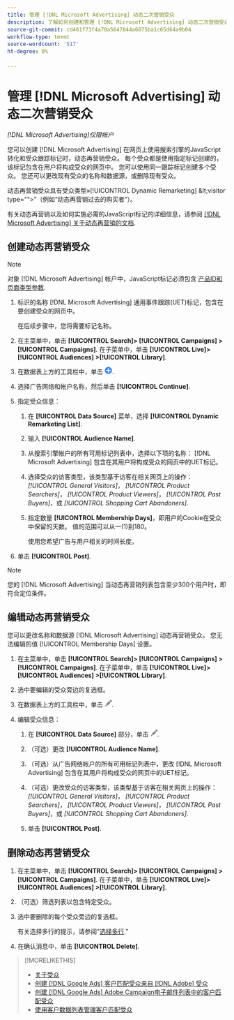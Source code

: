 ```yaml
---
title: 管理 [!DNL Microsoft Advertising] 动态二次营销受众
description: 了解如何创建和管理 [!DNL Microsoft Advertising] 动态二次营销受众。
source-git-commit: cd461f73f4a70a5647844a6075ba1c65d64a9b04
workflow-type: tm+mt
source-wordcount: '517'
ht-degree: 0%

---
```


# 管理 [!DNL Microsoft Advertising] 动态二次营销受众

*[!DNL Microsoft Advertising]仅限帐户*

您可以创建 [!DNL Microsoft Advertising] 在网页上使用搜索引擎的JavaScript转化和受众跟踪标记时，动态再营销受众。 每个受众都是使用指定标记创建的，该标记包含在用户将构成受众的网页中。 您可以使用同一跟踪标记创建多个受众。 您还可以更改现有受众的名称和数据源，或删除现有受众。

动态再营销受众具有受众类型»[!UICONTROL Dynamic Remarketing] \&lt;visitor type=&quot;&quot;>”（例如“动态再营销过去的购买者”）。

有关动态再营销以及如何实施必需的JavaScript标记的详细信息，请参阅 [[!DNL Microsoft Advertising] 关于动态再营销的文档](https://help.ads.microsoft.com/#apex/ads/en/56910).

## 创建动态再营销受众

>[!NOTE]
>
>对象 [!DNL Microsoft Advertising] 帐户中，JavaScript标记必须包含 [产品ID和页面类型参数](https://help.ads.microsoft.com/#apex/ads/en/56910/1/#exp85).

1. 标识的名称 [!DNL Microsoft Advertising] 通用事件跟踪(UET)标记，包含在要创建受众的网页中。

   在后续步骤中，您将需要标记名称。

1. 在主菜单中，单击 **[!UICONTROL Search]> [!UICONTROL Campaigns] >[!UICONTROL Campaigns]**. 在子菜单中，单击 **[!UICONTROL Live]> [!UICONTROL Audiences] >[!UICONTROL Library]**.

1. 在数据表上方的工具栏中，单击 ![创建](/help/search-social-commerce/assets/add.png "创建").

1. 选择广告网络和帐户名称，然后单击 **[!UICONTROL Continue]**.

1. 指定受众信息：

   1. 在 **[!UICONTROL Data Source]** 菜单，选择 **[!UICONTROL Dynamic Remarketing List]**.

   1. 输入 **[!UICONTROL Audience Name]**.

   1. 从搜索引擎帐户的所有可用标记列表中，选择以下项的名称： [!DNL Microsoft Advertising] 包含在其用户将构成受众的网页中的UET标记。

   1. 选择受众的访客类型，该类型基于访客在相关网页上的操作： *[!UICONTROL General Visitors]*， *[!UICONTROL Product Searchers]*， *[!UICONTROL Product Viewers]*， *[!UICONTROL Past Buyers]*，或 *[!UICONTROL Shopping Cart Abandoners]*.

   1. 指定数量 **[!UICONTROL Membership Days]**，即用户的Cookie在受众中保留的天数。 值的范围可以从一(1)到180。

      使用您希望广告与用户相关的时间长度。

1. 单击 **[!UICONTROL Post]**.

>[!NOTE]
>
>您的 [!DNL Microsoft Advertising] 当动态再营销列表包含至少300个用户时，即符合定位条件。

## 编辑动态再营销受众

您可以更改名称和数据源 [!DNL Microsoft Advertising] 动态再营销受众。 您无法编辑的值 [!UICONTROL Membership Days] 设置。

1. 在主菜单中，单击 **[!UICONTROL Search]> [!UICONTROL Campaigns] >[!UICONTROL Campaigns]**. 在子菜单中，单击 **[!UICONTROL Live]> [!UICONTROL Audiences] >[!UICONTROL Library]**.

1. 选中要编辑的受众旁边的复选框。

1. 在数据表上方的工具栏中，单击 ![编辑](/help/search-social-commerce/assets/edit.png "编辑").

1. 编辑受众信息：

   1. 在 **[!UICONTROL Data Source]** 部分，单击 ![编辑](/help/search-social-commerce/assets/edit.png "编辑").

   1. （可选）更改 **[!UICONTROL Audience Name]**.

   1. （可选）从广告网络帐户的所有可用标记列表中，更改 [!DNL Microsoft Advertising] 包含在其用户将构成受众的网页中的UET标记。

   1. （可选）更改受众的访客类型，该类型基于访客在相关网页上的操作： *[!UICONTROL General Visitors]*， *[!UICONTROL Product Searchers]*， *[!UICONTROL Product Viewers]*， *[!UICONTROL Past Buyers]*，或 *[!UICONTROL Shopping Cart Abandoners]*.

   1. 单击 **[!UICONTROL Post]**.

## 删除动态再营销受众

1. 在主菜单中，单击 **[!UICONTROL Search]> [!UICONTROL Campaigns] >[!UICONTROL Campaigns]**. 在子菜单中，单击 **[!UICONTROL Live]> [!UICONTROL Audiences] >[!UICONTROL Library]**.

1. （可选）筛选列表以包含特定受众。

1. 选中要删除的每个受众旁边的复选框。

   有关选择多行的提示，请参阅&quot;[选择多行](/help/search-social-commerce/common-tasks/navigation-editing-selection/multiple-rows-select.md).”

1. 在确认消息中，单击 **[!UICONTROL Delete]**.

>[!MORELIKETHIS]
>
>* [关于受众](audience-about.md)
>* [创建 [!DNL Google Ads] 客户匹配受众来自 [!DNL Adobe] 受众](google-audience-from-adobe-audience.md)
>* [创建 [!DNL Google Ads] Adobe Campaign电子邮件列表中的客户匹配受众](google-audience-from-campaign-email-list.md)
>* [使用客户数据列表管理客户匹配受众](audience-from-customer-data-list.md)

